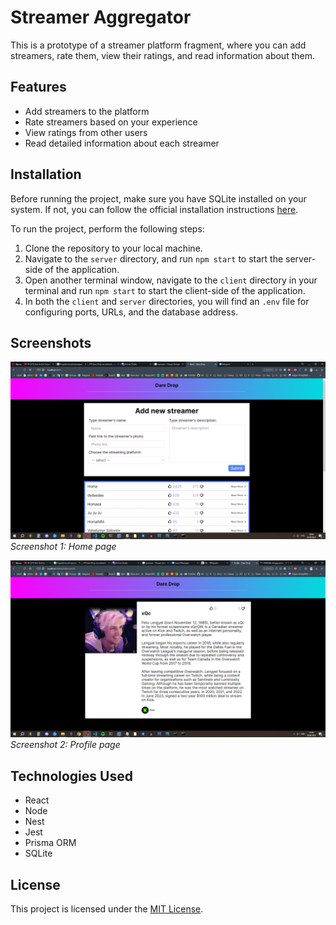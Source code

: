 # Streamer Aggregator

This is a prototype of a streamer platform fragment, where you can add streamers, rate them, view their ratings, and read information about them.

## Features

- Add streamers to the platform
- Rate streamers based on your experience
- View ratings from other users
- Read detailed information about each streamer

## Installation

Before running the project, make sure you have SQLite installed on your system. If not, you can follow the official installation instructions [here](https://www.sqlite.org/download.html).

To run the project, perform the following steps:

1. Clone the repository to your local machine.
2. Navigate to the `server` directory, and run `npm start` to start the server-side of the application.
3. Open another terminal window, navigate to the `client` directory in your terminal and run `npm start` to start the client-side of the application.
4. In both the `client` and `server` directories, you will find an `.env` file for configuring ports, URLs, and the database address.

## Screenshots

![Streamer Platform](Home.png)
*Screenshot 1: Home page*

![Streamer Ratings](Profile.png)
*Screenshot 2: Profile page*

## Technologies Used

- React
- Node
- Nest
- Jest
- Prisma ORM
- SQLite

## License

This project is licensed under the [MIT License](LICENSE).
